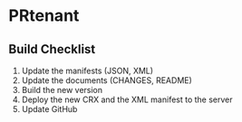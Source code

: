 PRtenant
========

Build Checklist
---------------

1. Update the manifests (JSON, XML)
2. Update the documents (CHANGES, README)
3. Build the new version
4. Deploy the new CRX and the XML manifest to the server
5. Update GitHub
